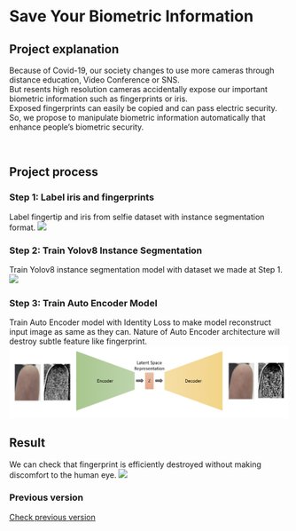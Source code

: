 # Save Your Biometric Information

## Project explanation
Because of Covid-19, our society changes to use more cameras through distance education, Video Conference or SNS.  <br/>
But resents high resolution cameras accidentally expose our important biometric information such as  fingerprints or iris. <br/>
Exposed fingerprints can easily be copied and can pass electric security. <br/>
So, we propose to manipulate biometric information automatically that enhance people’s biometric security.

<br/>

## Project process

### Step 1: Label iris and fingerprints
Label fingertip and iris from selfie dataset with instance segmentation format.
<img src="https://media.discordapp.net/attachments/363994928533078018/1172348783619735622/image.png?ex=655ffde3&is=654d88e3&hm=2ae98e7db38c74925ac583cae21dd119d9a82200a6213d890a68aa78f2b31cc2&=&width=619&height=469">

### Step 2: Train Yolov8 Instance Segmentation
Train Yolov8 instance segmentation model with dataset we made at Step 1.
<img src="https://media.discordapp.net/attachments/363994928533078018/1172354529510031360/image.png?ex=6560033d&is=654d8e3d&hm=6e2229a25d51d7ccfea00a6b28791a957cb8feb21d663ca7e44ad4c32ee00883&=&width=326&height=469">

### Step 3: Train Auto Encoder Model
Train Auto Encoder model with Identity Loss to make model reconstruct input image as same as they can. Nature of Auto Encoder architecture will destroy subtle feature like fingerprint.
<img src="img/3_read.png">

## Result
We can check that fingerprint is efficiently destroyed without making discomfort to the human eye.
<img src="https://media.discordapp.net/attachments/363994928533078018/1172357267149033603/image.png?ex=656005c9&is=654d90c9&hm=8387022a3166744b25d73ff85e971a49259dd36c8f5ded9731294a2fd45865a6&=&width=960&height=294">



### Previous version

[Check previous version](Fingerprint.md)


